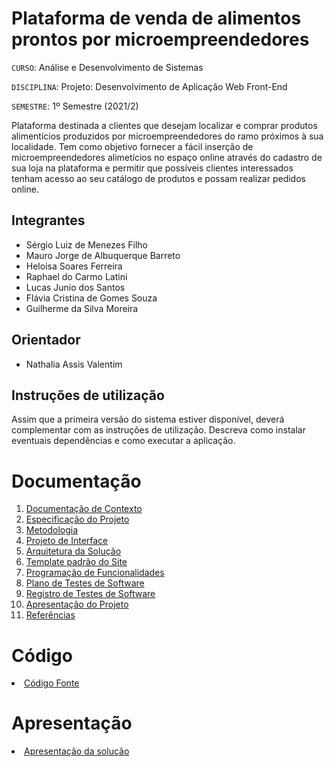 # Plataforma de venda de alimentos prontos por microempreendedores

`CURSO`: Análise e Desenvolvimento de Sistemas

`DISCIPLINA`: Projeto: Desenvolvimento de Aplicação Web Front-End

`SEMESTRE`: 1º Semestre (2021/2)

Plataforma destinada a clientes que desejam localizar e comprar produtos alimentícios produzidos por microempreendedores do ramo próximos à sua localidade. Tem como objetivo fornecer a fácil inserção de microempreendedores alimetícios no espaço online através do cadastro de sua loja na plataforma e permitir que possíveis clientes interessados tenham acesso ao seu catálogo de produtos e possam realizar pedidos online.

## Integrantes

* Sérgio Luiz de Menezes Filho
* Mauro Jorge de Albuquerque Barreto
* Heloisa Soares Ferreira
* Raphael do Carmo Latini
* Lucas Junio dos Santos
* Flávia Cristina de Gomes Souza
* Guilherme da Silva Moreira

## Orientador

* Nathalia Assis Valentim

## Instruções de utilização

Assim que a primeira versão do sistema estiver disponível, deverá complementar com as instruções de utilização. Descreva como instalar eventuais dependências e como executar a aplicação.

# Documentação

<ol>
<li><a href="docs/01-Documentação de Contexto.md"> Documentação de Contexto</a></li>
<li><a href="docs/02-Especificação do Projeto.md"> Especificação do Projeto</a></li>
<li><a href="docs/03-Metodologia.md"> Metodologia</a></li>
<li><a href="docs/04-Projeto de Interface.md"> Projeto de Interface</a></li>
<li><a href="docs/05-Arquitetura da Solução.md"> Arquitetura da Solução</a></li>
<li><a href="docs/06-Template padrão do Site.md"> Template padrão do Site</a></li>
<li><a href="docs/07-Programação de Funcionalidades.md"> Programação de Funcionalidades</a></li>
<li><a href="docs/08-Plano de Testes de Software.md"> Plano de Testes de Software</a></li>
<li><a href="docs/09-Registro de Testes de Software.md"> Registro de Testes de Software</a></li>
<li><a href="docs/10-Apresentação do Projeto.md"> Apresentação do Projeto</a></li>
<li><a href="docs/11-Referências.md"> Referências</a></li>
</ol>

# Código

<li><a href="src/README.md"> Código Fonte</a></li>

# Apresentação

<li><a href="presentation/README.md"> Apresentação da solução</a></li>
